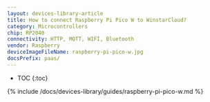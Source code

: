 ```yaml
---
layout: devices-library-article
title: How to connect Raspberry Pi Pico W to WinstarCloud?
category: Microcontrollers
chip: RP2040
connectivity: HTTP, MQTT, WIFI, Bluetooth
vendor: Raspberry
deviceImageFileName: raspberry-pi-pico-w.jpg
docsPrefix: paas/
---
```


* TOC
{:toc}

{% include /docs/devices-library/guides/raspberry-pi-pico-w.md %}
